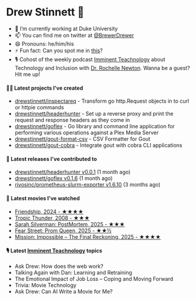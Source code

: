 
# Drew Stinnett 👋

- 🔭 I’m currently working at Duke University
- 📫 You can find me on twitter at [@BrewerDrewer](https://twitter.com/BrewerDrewer)
- 😄 Pronouns: he/him/his
- ⚡ Fun fact: Can you spot me in [this](https://www.youtube.com/watch?v=oL9WnB0qHBA)?
- 🎙 Cohost of the weekly podcast [Imminent Teachnology](https://podcast.imminentteachnology.com/) about Technology and Inclusion with [Dr. Rochelle Newton](https://www.linkedin.com/in/drrochellenewton/). Wanna be a guest? Hit me up!

#### 👨‍💻 Latest projects I've created
- [drewstinnett/inspectareq](https://github.com/drewstinnett/inspectareq) - Transform go http.Request objects in to curl or httpie commands
- [drewstinnett/headerhunter](https://github.com/drewstinnett/headerhunter) - Set up a reverse proxy and print the request and response headers as they come in
- [drewstinnett/goflex](https://github.com/drewstinnett/goflex) - Go library and command line application for performing various operations against a Plex Media Server
- [drewstinnett/gout-format-csv](https://github.com/drewstinnett/gout-format-csv) - CSV Formatter for Gout
- [drewstinnett/gout-cobra](https://github.com/drewstinnett/gout-cobra) - Integrate gout with cobra CLI applications

#### 🚀 Latest releases I've contributed to
- [drewstinnett/headerhunter v0.0.1](https://github.com/drewstinnett/headerhunter/releases/tag/v0.0.1) (1 month ago)
- [drewstinnett/goflex v0.1.6](https://github.com/drewstinnett/goflex/releases/tag/v0.1.6) (1 month ago)
- [rivosinc/prometheus-slurm-exporter v1.6.10](https://github.com/rivosinc/prometheus-slurm-exporter/releases/tag/v1.6.10) (3 months ago)

#### 🍿 Latest movies I've watched
- [Friendship, 2024 - ★★★★](https://letterboxd.com/mondodrew/film/friendship-2024/)
- [Tropic Thunder, 2008 - ★★★](https://letterboxd.com/mondodrew/film/tropic-thunder/)
- [Sarah Silverman: PostMortem, 2025 - ★★★](https://letterboxd.com/mondodrew/film/sarah-silverman-postmortem/)
- [Fear Street: Prom Queen, 2025 - ★★½](https://letterboxd.com/mondodrew/film/fear-street-prom-queen/)
- [Mission: Impossible – The Final Reckoning, 2025 - ★★★★](https://letterboxd.com/mondodrew/film/mission-impossible-the-final-reckoning/)

#### 🎙 Latest [Imminent Teachnology](https://podcast.imminentteachnology.com/) topics
- Ask Drew: How does the web work?
- Talking Again with Dan: Learning and Retraining
- The Emotional Impact of Job Loss – Coping and Moving Forward
- Trivia: Movie Technology
- Ask Drew: Can AI Write a Movie for Me?
